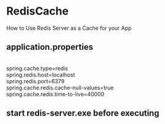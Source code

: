 # RedisCache
How to Use Redis Server as a Cache for your App


## application.properties
<br>spring.cache.type=redis
<br>spring.redis.host=localhost
<br>spring.redis.port=6379
<br>spring.cache.redis.cache-null-values=true
<br>spring.cache.redis.time-to-live=40000


## start redis-server.exe before executing
